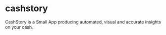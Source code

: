 # cashstory
CashStory is a Small App producing automated, visual and accurate insights on your cash.

